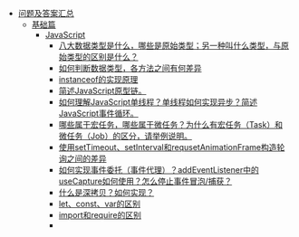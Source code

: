 - [问题及答案汇总](#问题及答案汇总)
  - [基础篇](#基础篇)
    - [JavaScript](#javascript)
      - [八大数据类型是什么，哪些是原始类型；另一种叫什么类型，与原始类型的区别是什么？](#八大数据类型是什么哪些是原始类型另一种叫什么类型与原始类型的区别是什么)
      - [如何判断数据类型，各方法之间有何差异](#如何判断数据类型各方法之间有何差异)
      - [instanceof的实现原理](#instanceof的实现原理)
      - [简述JavaScript原型链。](#简述javascript原型链)
      - [如何理解JavaScript单线程？单线程如何实现异步？简述JavaScript事件循环。](#如何理解javascript单线程单线程如何实现异步简述javascript事件循环)
      - [哪些属于宏任务，哪些属于微任务？为什么有宏任务（Task）和微任务（Job）的区分，请举例说明。](#哪些属于宏任务哪些属于微任务为什么有宏任务task和微任务job的区分请举例说明)
      - [使用setTimeout、setInterval和requsetAnimationFrame构造轮询之间的差异](#使用settimeoutsetinterval和requsetanimationframe构造轮询之间的差异)
      - [如何实现事件委托（事件代理）？addEventListener中的useCapture如何使用？怎么停止事件冒泡/捕获？](#如何实现事件委托事件代理addeventlistener中的usecapture如何使用怎么停止事件冒泡捕获)
      - [什么是深拷贝？如何实现？](#什么是深拷贝如何实现)
      - [let、const、var的区别](#letconstvar的区别)
      - [import和require的区别](#import和require的区别)
      - [<script>放在头部和放在尾部的差异是什么？放在头部时，什么情况下会产生阻塞？](#script放在头部和放在尾部的差异是什么放在头部时什么情况下会产生阻塞)
      - [获取元素宽高的方法有哪些？分别有什么区别？](#获取元素宽高的方法有哪些分别有什么区别)
      - [如何获取位移坐标？](#如何获取位移坐标)

# 问题及答案汇总
## 基础篇

### JavaScript

#### 八大数据类型是什么，哪些是原始类型；另一种叫什么类型，与原始类型的区别是什么？
```javascript
Number
String
Boolean
BigInt
Symbol
undefined
// 类型 - 按值访问

Object （细分后有 Date/Error/Function/Array/RegExp 等等）
null
// 引用类型 - 按引用访问
```

#### 如何判断数据类型，各方法之间有何差异
```javascript
1. typeof
2. instanceof
3. instance.constructor // === Array
4. Object.prototype.toString.call(instance)
  instance = 1 // [object Number]
  instance = false // [object Boolean]
  instance = Symbol() // [object Symbol]
  instance = BigInt(999) // [object BigInt]
  instance = undefined() // [object Undefined]
  instance = '1' // [object String]
  instance = [] // [object Array]
  instance = {} // [object Object]
  instance = () => {} // [object Function]
  ...
5. Array.isArray()
```
toString.call 和 isArray 比较准确；

instanceof 和 constructor 不支持多个全局环境，不同环境下构造环境不同，会导致误判；

typeof 判断过于简单，会有错误出现。

#### instanceof的实现原理

判断右边变量的prototype是否存在于左边变量的原型链上，存在则返回true，不存在则返回false

#### 简述JavaScript原型链。

每个对象都有一个私有属性 __proto__ 指向该对象的构造函数的原型对象（prototype）

```javascript
Function.prototype === Object.__proto__ // true
Function.prototype.__proto__ === Object.prototype // true
Object.prototype.__proto__ === null // true, Object.prototype.__proto__是原型链的最顶层
```

#### 如何理解JavaScript单线程？单线程如何实现异步？简述JavaScript事件循环。

JavaScript设计之初的主要执行环境是浏览器环境，主要用途是与用户进行交互。
多线程会带来复杂的同步问题，比如两个线程同时对一个DOM执行操作，第一个线程对该DOM节点添加了内容，第二个线程删除了该DOM节点，此时浏览器该有怎样的表现结果？
为了避免这些冲突，JavaScript从一开始诞生就是单线程的。

单线程下，可能会出现一个（同步）任务阻塞导致页面卡死的情况，故而需要引入异步的机制。

JavaScript的异步是通过事件循环（Event loops）的机制实现的。

通过如下描述可以简单理解事件循环：

1. JavaScript Runtime（V8）由**一个**执行栈（Call Stack）和内存堆（Memory Heap）组成；
2. 由浏览器提供实现Web APIs（如DOM(document)、ajax（XMLHttpRequest）、setTimeout等等）异步接口；
3. 由浏览器提供实现**（有多个）**任务队列（callback queue），用于存储异步接口的回调函数；
4. 执行一段代码时，若执行栈为空时，将任务队列中的第一个任务推到执行栈中，这个不断重复的过程就称为事件循环。

#### 哪些属于宏任务，哪些属于微任务？为什么有宏任务（Task）和微任务（Job）的区分，请举例说明。

宏任务：同步执行的代码（<script>包裹的代码）、I/O相关API、setTimeout、setInterval、setImmediate（Node、IE、Edge only）、requestAnimationFrame（Browser only）

微任务：process.nextTick（Node only）、MutationObserver（Browser Only）、Promise.then / catch / finally
*async/await 是基于Promise的语法糖，可以理解await前的代码属于new Promise时传入的代码，await之后属于Promise.then的回调。*

为了实现任务队列先后执行的顺序，或者说为了实现插队（插主线程的队），故而有了宏任务、微任务的区分。

例如，页面通过Promise请求数据，由于Promise.then的优先级比requestAnimationFrame的优先级更高，所以Promise产生回调之后会立马执行，在下一次页面渲染刷新前，可以及时拿到新数据。

#### 使用setTimeout、setInterval和requsetAnimationFrame构造轮询之间的差异

```javascript
// setTimeout轮询的时间仅与与设置的延迟时间长度相关，例如
let i = 1
setTimeout(function run() {
  console.log(i)
  i++
  setTimeout(run, 1000)
}, 1000)

// setInterval轮询的时间与内部代码执行的时间相关，例如
let i = 1
setInterval(function run() {
  console.log(i)
  i++
}, 1000)
// 假设执行console.log(i)的时间需要500ms，那么轮询的周期则为500ms，而不是设置的1000ms

// requestAnimationFrame在屏幕刷新一帧的时候重复执行，可以看作是现代浏览器对setInterval的升级，可用作高性能动画场景，例如
function draw() {
  requestAnimationFrame(draw)
}

draw();
```

#### 如何实现事件委托（事件代理）？addEventListener中的useCapture如何使用？怎么停止事件冒泡/捕获？

通过事件冒泡，事件内通过event.target.closest设置事件触发目标，在祖先节点设置事件捕捉，例：
```html
<div class="root">
  <div class="parent">
    <div class="child" />
    <div class="child" />
  </div>
</div>
```
```javascript
<script>
root = document.querySelector('.root')
root.addEventListener('click', (e) => {
  if (e.target.getAttribute('class') === 'child') {
    console.log(e.target)
  }
})
<script>
```

useCapture = true 时表示该事件的处理方式使用事件捕获的方式，事件触发的顺序为祖先节点 -> 子孙节点。

通过设置e.stopPropagation来阻止事件冒泡或事件捕获，同时它会阻断后续事件处理；

e.stopImmediatePropagation可以阻断事件捕获，并且不会阻断后续事件处理。

#### 什么是深拷贝？如何实现？

深拷贝：将引用类型的数据连引用带值一起复制，占用新的内存地址。

实现方法：

1. JSON.parse(JSON.stringify)
2. 使用拓展运算符（...）
3. 使用Object.assign
4. 手写遍历将值写到新对象中去

#### let、const、var的区别

let、const可以定义块级作用域的变量、var可以定义全局作用域的变量或函数作用域变量

var拥有变量提升的机制——在执行代码前，变量和函数声明会移至其作用域的顶部

let可声明可变变量，const声明常量变量或引用地址不变的引用变量

#### import和require的区别

#### <script>放在头部和放在尾部的差异是什么？放在头部时，什么情况下会产生阻塞？

#### 获取元素宽高的方法有哪些？分别有什么区别？

#### 如何获取位移坐标？
















